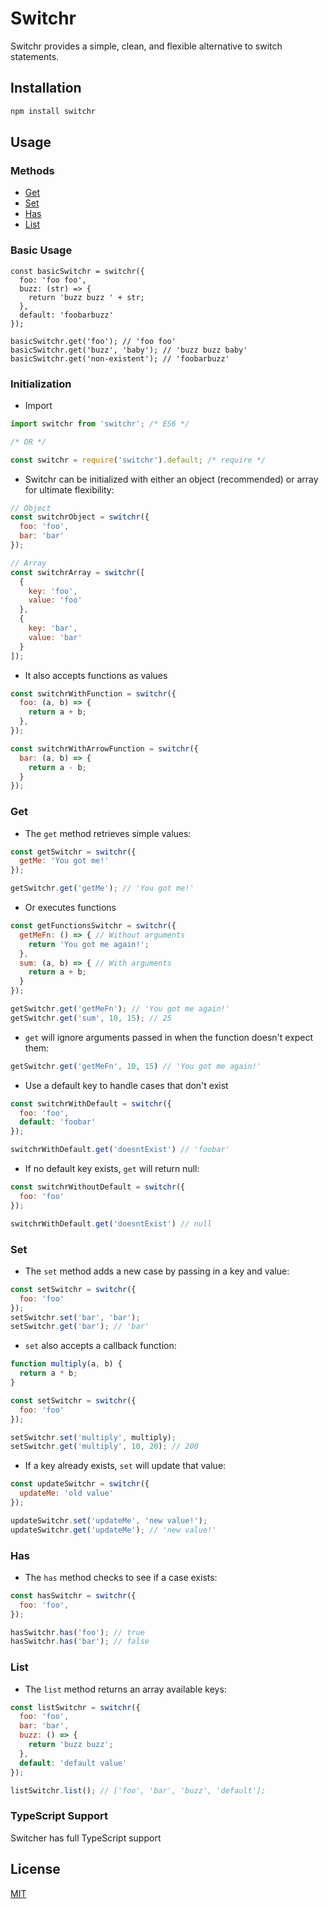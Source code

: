 # Switchr

Switchr provides a simple, clean, and flexible alternative to switch statements.

## Installation

```bash
npm install switchr
```

## Usage

### Methods
- [Get](#get)
- [Set](#set)
- [Has](#has)
- [List](#list)

### Basic Usage
```javasdcript
const basicSwitchr = switchr({
  foo: 'foo foo',
  buzz: (str) => {
    return 'buzz buzz ' + str;
  },
  default: 'foobarbuzz'
});

basicSwitchr.get('foo'); // 'foo foo'
basicSwitchr.get('buzz', 'baby'); // 'buzz buzz baby'
basicSwitchr.get('non-existent'); // 'foobarbuzz'
```

### Initialization

- Import
```javascript
import switchr from 'switchr'; /* ES6 */

/* OR */

const switchr = require('switchr').default; /* require */
```

- Switchr can be initialized with either an object (recommended) or array for ultimate flexibility:

```javascript
// Object
const switchrObject = switchr({
  foo: 'foo',
  bar: 'bar'
});

// Array
const switchrArray = switchr([
  {
    key: 'foo',
    value: 'foo'
  },
  {
    key: 'bar',
    value: 'bar'
  }
]);
```

- It also accepts functions as values

```javascript
const switchrWithFunction = switchr({
  foo: (a, b) => {
    return a + b;
  },
});

const switchrWithArrowFunction = switchr({
  bar: (a, b) => {
    return a - b;
  }
});
```

### Get

- The `get` method retrieves simple values:
```javascript
const getSwitchr = switchr({
  getMe: 'You got me!'
});

getSwitchr.get('getMe'); // 'You got me!'
```
- Or executes functions
```javascript
const getFunctionsSwitchr = switchr({
  getMeFn: () => { // Without arguments
    return 'You got me again!';
  },
  sum: (a, b) => { // With arguments
    return a + b;
  }
});

getSwitchr.get('getMeFn'); // 'You got me again!'
getSwitchr.get('sum', 10, 15); // 25
```
- `get` will ignore arguments passed in when the function doesn't expect them:
```javascript
getSwitchr.get('getMeFn', 10, 15) // 'You got me again!'
```

- Use a default key to handle cases that don't exist
```javascript
const switchrWithDefault = switchr({
  foo: 'foo',
  default: 'foobar'
});

switchrWithDefault.get('doesntExist') // 'foobar'
```

- If no default key exists, `get` will return null:
```javascript
const switchrWithoutDefault = switchr({
  foo: 'foo'
});

switchrWithDefault.get('doesntExist') // null
```


### Set
- The `set` method adds a new case by passing in a key and value:
```javascript
const setSwitchr = switchr({
  foo: 'foo'
});
setSwitchr.set('bar', 'bar');
setSwitchr.get('bar'); // 'bar'
```

- `set` also accepts a callback function:
```javascript
function multiply(a, b) {
  return a * b;
}

const setSwitchr = switchr({
  foo: 'foo'
});

setSwitchr.set('multiply', multiply);
setSwitchr.get('multiply', 10, 20); // 200
```

- If a key already exists, `set` will update that value:
```javascript
const updateSwitchr = switchr({
  updateMe: 'old value'
});

updateSwitchr.set('updateMe', 'new value!');
updateSwitchr.get('updateMe'); // 'new value!'
```

### Has

- The `has` method checks to see if a case exists:
```javascript
const hasSwitchr = switchr({
  foo: 'foo',
});

hasSwitchr.has('foo'); // true
hasSwitchr.has('bar'); // false
```

### List

- The `list` method returns an array available keys:
```javascript
const listSwitchr = switchr({
  foo: 'foo',
  bar: 'bar',
  buzz: () => {
    return 'buzz buzz';
  },
  default: 'default value'
});

listSwitchr.list(); // ['foo', 'bar', 'buzz', 'default'];
```

### TypeScript Support
Switcher has full TypeScript support

## License
[MIT](https://choosealicense.com/licenses/mit/)
